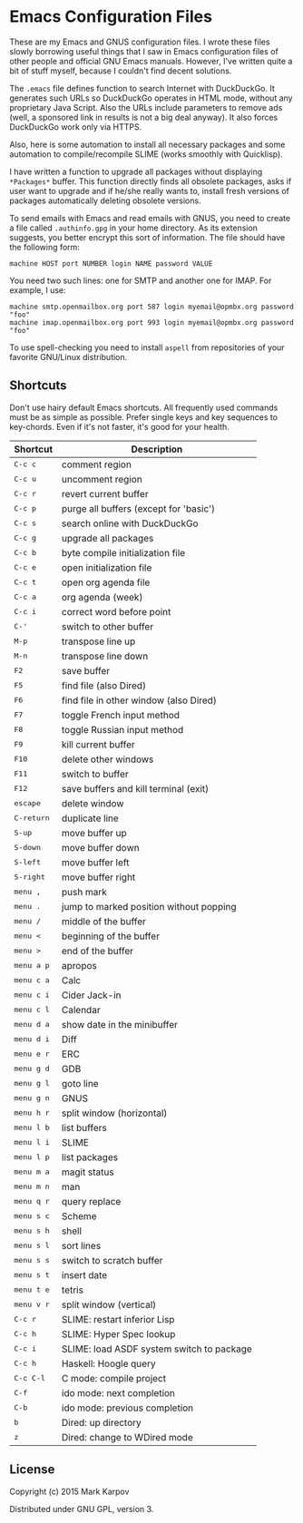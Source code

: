 # Emacs Configuration Files

These are my Emacs and GNUS configuration files. I wrote these files slowly
borrowing useful things that I saw in Emacs configuration files of other
people and official GNU Emacs manuals. However, I've written quite a bit of
stuff myself, because I couldn't find decent solutions.

The `.emacs` file defines function to search Internet with DuckDuckGo. It
generates such URLs so DuckDuckGo operates in HTML mode, without any
proprietary Java Script. Also the URLs include parameters to remove ads
(well, a sponsored link in results is not a big deal anyway). It also forces
DuckDuckGo work only via HTTPS.

Also, here is some automation to install all necessary packages and some
automation to compile/recompile SLIME (works smoothly with Quicklisp).

I have written a function to upgrade all packages without displaying
`*Packages*` buffer. This function directly finds all obsolete packages,
asks if user want to upgrade and if he/she really wants to, install fresh
versions of packages automatically deleting obsolete versions.

To send emails with Emacs and read emails with GNUS, you need to create a
file called `.authinfo.gpg` in your home directory. As its extension
suggests, you better encrypt this sort of information. The file should have
the following form:

```
machine HOST port NUMBER login NAME password VALUE
```

You need two such lines: one for SMTP and another one for IMAP. For example,
I use:

```
machine smtp.openmailbox.org port 587 login myemail@opmbx.org password "foo"
machine imap.openmailbox.org port 993 login myemail@opmbx.org password "foo"
```

To use spell-checking you need to install `aspell` from repositories of your
favorite GNU/Linux distribution.

## Shortcuts

Don't use hairy default Emacs shortcuts. All frequently used commands must
be as simple as possible. Prefer single keys and key sequences to
key-chords. Even if it's not faster, it's good for your health.

Shortcut           | Description
--------           | -----------
<kbd>C-c c</kbd>   | comment region
<kbd>C-c u</kbd>   | uncomment region
<kbd>C-c r</kbd>   | revert current buffer
<kbd>C-c p</kbd>   | purge all buffers (except for 'basic')
<kbd>C-c s</kbd>   | search online with DuckDuckGo
<kbd>C-c g</kbd>   | upgrade all packages
<kbd>C-c b</kbd>   | byte compile initialization file
<kbd>C-c e</kbd>   | open initialization file
<kbd>C-c t</kbd>   | open org agenda file
<kbd>C-c a</kbd>   | org agenda (week)
<kbd>C-c i</kbd>   | correct word before point
<kbd>C-'</kbd>     | switch to other buffer
<kbd>M-p</kbd>     | transpose line up
<kbd>M-n</kbd>     | transpose line down
<kbd>F2</kbd>      | save buffer
<kbd>F5</kbd>      | find file (also Dired)
<kbd>F6</kbd>      | find file in other window (also Dired)
<kbd>F7</kbd>      | toggle French input method
<kbd>F8</kbd>      | toggle Russian input method
<kbd>F9</kbd>      | kill current buffer
<kbd>F10</kbd>     | delete other windows
<kbd>F11</kbd>     | switch to buffer
<kbd>F12</kbd>     | save buffers and kill terminal (exit)
<kbd>escape</kbd>  | delete window
<kbd>C-return</kbd>| duplicate line
<kbd>S-up</kbd>    | move buffer up
<kbd>S-down</kbd>  | move buffer down
<kbd>S-left</kbd>  | move buffer left
<kbd>S-right</kbd> | move buffer right
<kbd>menu ,</kbd>  | push mark
<kbd>menu .</kbd>  | jump to marked position without popping
<kbd>menu /</kbd>  | middle of the buffer
<kbd>menu <</kbd>  | beginning of the buffer
<kbd>menu ></kbd>  | end of the buffer
<kbd>menu a p</kbd>| apropos
<kbd>menu c a</kbd>| Calc
<kbd>menu c i</kbd>| Cider Jack-in
<kbd>menu c l</kbd>| Calendar
<kbd>menu d a</kbd>| show date in the minibuffer
<kbd>menu d i</kbd>| Diff
<kbd>menu e r</kbd>| ERC
<kbd>menu g d</kbd>| GDB
<kbd>menu g l</kbd>| goto line
<kbd>menu g n</kbd>| GNUS
<kbd>menu h r</kbd>| split window (horizontal)
<kbd>menu l b</kbd>| list buffers
<kbd>menu l i</kbd>| SLIME
<kbd>menu l p</kbd>| list packages
<kbd>menu m a</kbd>| magit status
<kbd>menu m n</kbd>| man
<kbd>menu q r</kbd>| query replace
<kbd>menu s c</kbd>| Scheme
<kbd>menu s h</kbd>| shell
<kbd>menu s l</kbd>| sort lines
<kbd>menu s s</kbd>| switch to scratch buffer
<kbd>menu s t</kbd>| insert date
<kbd>menu t e</kbd>| tetris
<kbd>menu v r</kbd>| split window (vertical)
<kbd>C-c r</kbd>   | SLIME: restart inferior Lisp
<kbd>C-c h</kbd>   | SLIME: Hyper Spec lookup
<kbd>C-c i</kdb>   | SLIME: load ASDF system switch to package
<kbd>C-c h</kbd>   | Haskell: Hoogle query
<kbd>C-c C-l</kbd> | C mode: compile project
<kbd>C-f</kbd>     | ido mode: next completion
<kbd>C-b</kbd>     | ido mode: previous completion
<kbd>b</kbd>       | Dired: up directory
<kbd>z</kbd>       | Dired: change to WDired mode

## License

Copyright (c) 2015 Mark Karpov

Distributed under GNU GPL, version 3.
